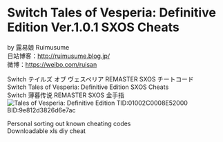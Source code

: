 # Switch Tales of Vesperia: Definitive Edition Ver.1.0.1 SXOS Cheats
by 露易娘 Ruimusume</br>
日站博客：http://ruimusume.blog.jp/</br>
微博：https://weibo.com/ruisan</br>

Switch テイルズ オブ ヴェスペリア REMASTER SXOS チートコード<br/>
Switch Tales of Vesperia: Definitive Edition SXOS Cheats<br/>
Switch 薄暮传说 REMASTER SXOS 金手指
<img src="https://i.imgur.com/HkoJKCP.jpg" alt="Tales of Vesperia: Definitive Edition"/>
TID:01002C0008E52000<br/>
BID:9e812d3826d6e7ac

Personal sorting out known cheating codes<br/>
Downloadable xls diy cheat
